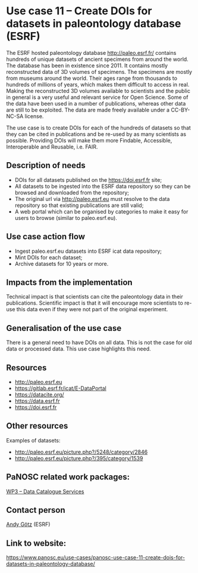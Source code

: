 Use case 11 – Create DOIs for datasets in paleontology database (ESRF)
=========================================================

The ESRF hosted paleontology database http://paleo.esrf.fr/ contains hundreds of unique datasets of ancient specimens from around the world. The database has been in existence since 2011. It contains mostly reconstructed data of 3D volumes of specimens. The specimens are mostly from museums around the world. Their ages range from thousands to hundreds of millions of years, which makes them difficult to access in real. Making the reconstructed 3D volumes available to scientists and the public in general is a very useful and relevant service for Open Science. Some of the data have been used in a number of publications, whereas other data are still to be exploited. The data are made freely available under a CC-BY-NC-SA license.

The use case is to create DOIs for each of the hundreds of datasets so that they can be cited in publications and be re-used by as many scientists as possible. Providing DOIs will make them more Findable, Accessible, Interoperable and Reusable, i.e. FAIR.

Description of needs
------
* DOIs for all datasets published on the https://doi.esrf.fr site;
* All datasets to be ingested into the ESRF data repository so they can be browsed and downloaded from the repository;
* The original url via http://paleo.esrf.eu must resolve to the data repository so that existing publications are still valid;
* A web portal which can be organised by categories to make it easy for users to browse (similar to paleo.esrf.eu).

Use case action flow
------
* Ingest paleo.esrf.eu datasets into ESRF icat data repository;
* Mint DOIs for each dataset;
* Archive datasets for 10 years or more.

Impacts from the implementation
------
Technical impact is that scientists can cite the paleontology data in their publications. Scientific impact is that it will encourage more scientists to re-use this data even if they were not part of the original experiment.

Generalisation of the use case
------
There is a general need to have DOIs on all data. This is not the case for old data or processed data. This use case highlights this need.

Resources
------
* http://paleo.esrf.eu
* https://gitlab.esrf.fr/icat/E-DataPortal
* https://datacite.org/
* https://data.esrf.fr
* https://doi.esrf.fr

Other resources
------
Examples of datasets:
* http://paleo.esrf.eu/picture.php?/5248/category/2846
* http://paleo.esrf.eu/picture.php?/395/category/1539

PaNOSC related work packages:
------
[WP3 – Data Catalogue Services](https://www.panosc.eu/work-packages/work-package-3-data-catalog-services/)

Contact person
------
[Andy Götz](mailto:andy.gotz@esrf.fr) (ESRF)

Link to website:
------
https://www.panosc.eu/use-cases/panosc-use-case-11-create-dois-for-datasets-in-paleontology-database/
